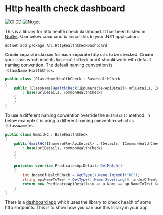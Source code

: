 # Http health check dashboard

[![CI CD](https://github.com/Arnab-Developer/Arc.HttpHealthCheckDashboard/actions/workflows/ci-cd.yml/badge.svg)](https://github.com/Arnab-Developer/Arc.HttpHealthCheckDashboard/actions/workflows/ci-cd.yml)
![Nuget](https://img.shields.io/nuget/v/Arc.HttpHealthCheckDashboard)

This is a library for http health check dashboard. It has been hosted in 
[NuGet](https://www.nuget.org/packages/Arc.HttpHealthCheckDashboard/). 
Use below command to install this in your .NET application.

```
dotnet add package Arc.HttpHealthCheckDashboard
```

Create separate classes for each separate http urls to be checked. Create your class which 
inherits `BaseHealthCheck` and it should work with default naming convention. The default 
naming convention is `[ClassName]HealthCheck`.

```csharp
public class [ClassName]HealthCheck : BaseHealthCheck
{
    public [ClassName]HealthCheck(IEnumerable<ApiDetail> urlDetails, ICommonHealthCheck commonHealthCheck)
        : base(urlDetails, commonHealthCheck)
    {
    }
}
```

To use a different naming convention override the `GetMatch()` method. In below example it is
using a different naming convention which is `[ClassName]HC`.

```csharp
public class GmailHC : BaseHealthCheck
{
    public GmailHC(IEnumerable<ApiDetail> urlDetails, ICommonHealthCheck commonHealthCheck)
        : base(urlDetails, commonHealthCheck)
    {
    }

    protected override Predicate<ApiDetail> GetMatch()
    {
        int indexOfHealthCheck = GetType().Name.IndexOf("HC");
        string apiNameToTest = GetType().Name.Substring(0, indexOfHealthCheck);
        return new Predicate<ApiDetail>(u => u.Name == apiNameToTest && u.IsEnable);
    }
}
```

There is a 
[dashboard app](https://github.com/Arnab-Developer/HttpHealthCheckDashboard) 
which uses the library to check health of some http endpoints. This is to show 
how you can use this library in your app.
